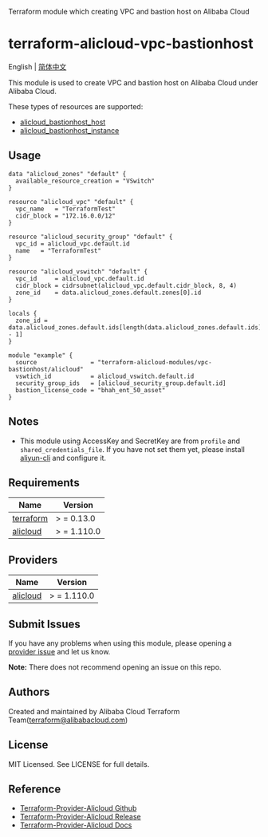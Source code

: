 Terraform module which creating VPC and bastion host on Alibaba Cloud

terraform-alicloud-vpc-bastionhost
=====================================================================

English | [简体中文](README-CN.md)

This module is used to create VPC and bastion host on Alibaba Cloud under Alibaba Cloud.

These types of resources are supported:

* [alicloud_bastionhost_host](https://registry.terraform.io/providers/aliyun/alicloud/latest/docs/resources/bastionhost_host)
* [alicloud_bastionhost_instance](https://registry.terraform.io/providers/aliyun/alicloud/latest/docs/resources/bastionhost_instance)

## Usage

```hcl
data "alicloud_zones" "default" {
  available_resource_creation = "VSwitch"
}

resource "alicloud_vpc" "default" {
  vpc_name   = "TerraformTest"
  cidr_block = "172.16.0.0/12"
}

resource "alicloud_security_group" "default" {
  vpc_id = alicloud_vpc.default.id
  name   = "TerraformTest"
}

resource "alicloud_vswitch" "default" {
  vpc_id     = alicloud_vpc.default.id
  cidr_block = cidrsubnet(alicloud_vpc.default.cidr_block, 8, 4)
  zone_id    = data.alicloud_zones.default.zones[0].id
}

locals {
  zone_id = data.alicloud_zones.default.ids[length(data.alicloud_zones.default.ids) - 1]
}

module "example" {
  source               = "terraform-alicloud-modules/vpc-bastionhost/alicloud"
  vswtich_id           = alicloud_vswitch.default.id
  security_group_ids   = [alicloud_security_group.default.id]
  bastion_license_code = "bhah_ent_50_asset"
}
```

## Notes

* This module using AccessKey and SecretKey are from `profile` and `shared_credentials_file`. If you have not set them
  yet, please install [aliyun-cli](https://github.com/aliyun/aliyun-cli#installation) and configure it.

## Requirements

| Name | Version |
|------|---------|
| <a name="requirement_terraform"></a> [terraform](#requirement\_terraform) | > = 0.13.0 |
| <a name="requirement_alicloud"></a> [alicloud](#requirement\_alicloud) | > = 1.110.0 |

## Providers

| Name | Version |
|------|---------|
| <a name="provider_alicloud"></a> [alicloud](#provider\_alicloud) | > = 1.110.0 |

## Submit Issues

If you have any problems when using this module, please opening
a [provider issue](https://github.com/aliyun/terraform-provider-alicloud/issues/new) and let us know.

**Note:** There does not recommend opening an issue on this repo.

## Authors

Created and maintained by Alibaba Cloud Terraform Team(terraform@alibabacloud.com)

## License

MIT Licensed. See LICENSE for full details.

## Reference

* [Terraform-Provider-Alicloud Github](https://github.com/aliyun/terraform-provider-alicloud)
* [Terraform-Provider-Alicloud Release](https://releases.hashicorp.com/terraform-provider-alicloud/)
* [Terraform-Provider-Alicloud Docs](https://registry.terraform.io/providers/aliyun/alicloud/latest/docs)